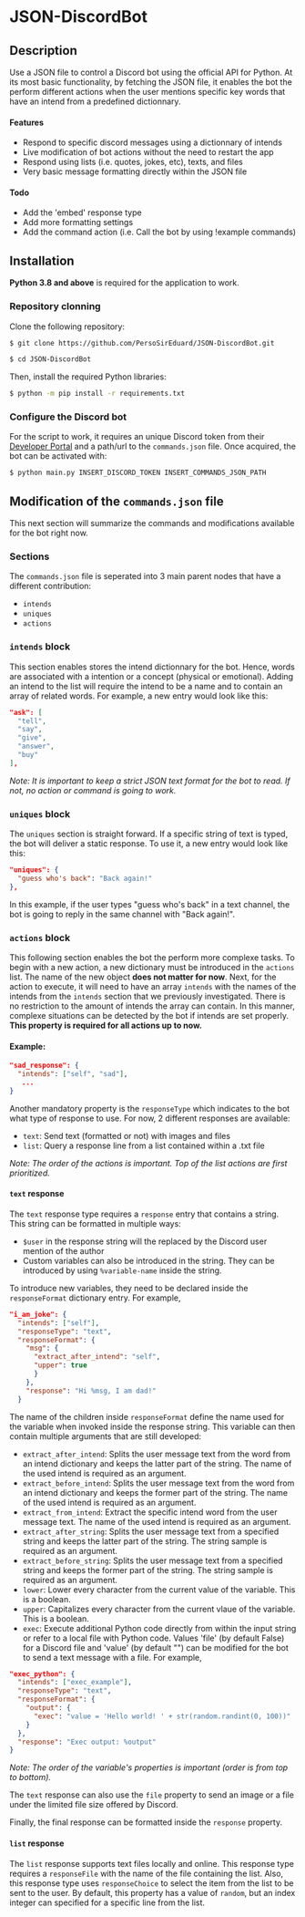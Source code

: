 # JSON-DiscordBot

## Description
Use a JSON file to control a Discord bot using the official API for Python. At its most basic functionality, by fetching the JSON file, it enables the bot the perform different actions when the user mentions specific key words that have an intend from a predefined dictionnary.
#### Features
* Respond to specific discord messages using a dictionnary of intends
* Live modification of bot actions without the need to restart the app
* Respond using lists (i.e. quotes, jokes, etc), texts, and files
* Very basic message formatting directly within the JSON file

#### Todo
* Add the 'embed' response type
* Add more formatting settings
* Add the command action (i.e. Call the bot by using !example commands)

## Installation
**Python 3.8 and above** is required for the application to work.
### Repository clonning
Clone the following repository:
```bash
$ git clone https://github.com/PersoSirEduard/JSON-DiscordBot.git

$ cd JSON-DiscordBot
```
Then, install the required Python libraries:
```bash
$ python -m pip install -r requirements.txt
```

### Configure the Discord bot
For the script to work, it requires an unique Discord token from their [Developer Portal](https://discord.com/developers/docs/intro) and a path/url to the `commands.json` file. Once acquired, the bot can be activated with:
```bash
$ python main.py INSERT_DISCORD_TOKEN INSERT_COMMANDS_JSON_PATH
```

## Modification of the `commands.json` file
This next section will summarize the commands and modifications available for the bot right now.
### Sections
The `commands.json` file is seperated into 3 main parent nodes that have a different contribution:
* `intends`
* `uniques`
* `actions`

### `intends` block
This section enables stores the intend dictionnary for the bot. Hence, words are associated with a intention or a concept (physical or emotional). Adding an intend to the list will require the intend to be a name and to contain an array of related words.
For example, a new entry would look like this:
```json
"ask": [
  "tell",
  "say",
  "give",
  "answer",
  "buy"
],
```
*Note: It is important to keep a strict JSON text format for the bot to read. If not, no action or command is going to work.*


### `uniques` block
The `uniques` section is straight forward. If a specific string of text is typed, the bot will deliver a static response.
To use it, a new entry would look like this:
```json
"uniques": {
  "guess who's back": "Back again!"
},
```
In this example, if the user types "guess who's back" in a text channel, the bot is going to reply in the same channel with "Back again!".

### `actions` block
This following section enables the bot the perform more complexe tasks. To begin with a new action, a new dictionary must be introduced in the `actions` list. The name of the new object **does not matter for now**.
Next, for the action to execute, it will need to have an array `intends` with the names of the intends from the `intends` section that we previously investigated. There is no restriction to the amount of intends the array can contain. In this manner, complexe situations can be detected by the bot if intends are set properly. **This property is required for all actions up to now.**
#### Example:
```json
"sad_response": {
  "intends": ["self", "sad"],
   ...
}
```
Another mandatory property is the `responseType` which indicates to the bot what type of response to use. For now, 2 different responses are available:
* `text`: Send text (formatted or not) with images and files
* `list`: Query a response line from a list contained within a .txt file

*Note: The order of the actions is important. Top of the list actions are first prioritized.*

#### `text` response
The `text` response type requires a `response` entry that contains a string. This string can be formatted in multiple ways:
* `$user` in the response string will the replaced by the Discord user mention of the author
* Custom variables can also be introduced in the string. They can be introduced by using `%variable-name` inside the string.

To introduce new variables, they need to be declared inside the `responseFormat` dictionary entry. For example,
```json
"i_am_joke": {
  "intends": ["self"],
  "responseType": "text",
  "responseFormat": {
    "msg": {
      "extract_after_intend": "self",
      "upper": true
      }
    },
    "response": "Hi %msg, I am dad!"
  }
```
The name of the children inside `responseFormat` define the name used for the variable when invoked inside the response string. This variable can then contain multiple arguments that are still developed:
* `extract_after_intend`: Splits the user message text from the word from an intend dictionary and keeps the latter part of the string. The name of the used intend is required as an argument.
* `extract_before_intend`: Splits the user message text from the word from an intend dictionary and keeps the former part of the string. The name of the used intend is required as an argument.
* `extract_from_intend`: Extract the specific intend word from the user message text. The name of the used intend is required as an argument.
* `extract_after_string`: Splits the user message text from a specified string and keeps the latter part of the string. The string sample is required as an argument.
* `extract_before_string`: Splits the user message text from a specified string and keeps the former part of the string. The string sample is required as an argument.
* `lower`: Lower every character from the current value of the variable. This is a boolean.
* `upper`: Capitalizes every character from the current vlaue of the variable. This is a boolean.
* `exec`: Execute additional Python code directly from within the input string or refer to a local file with Python code. Values 'file' (by default False) for a Discord file and 'value' (by default "") can be modified for the bot to send a text message with a file.
For example,
```json
"exec_python": {
  "intends": ["exec_example"],
  "responseType": "text",
  "responseFormat": {
    "output": {
      "exec": "value = 'Hello world! ' + str(random.randint(0, 100))"
    }
  },
  "response": "Exec output: %output"
}
```

*Note: The order of the variable's properties is important (order is from top to bottom).*

The `text` response can also use the `file` property to send an image or a file under the limited file size offered by Discord.

Finally, the final response can be formatted inside the `response` property.

#### `list` response
The `list` response supports text files locally and online. This response type requires a `responseFile` with the name of the file containing the list. Also, this response type uses `responseChoice` to select the item from the list to be sent to the user. By default, this property has a value of `random`, but an index integer can specified for a specific line from the list.
